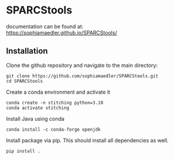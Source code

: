 # SPARCStools

documentation can be found at: https://sophiamaedler.github.io/SPARCStools/

## Installation

Clone the github repository and navigate to the main directory:

    git clone https://github.com/sophiamaedler/SPARCStools.git
    cd SPARCStools

Create a conda environment and activate it

    conda create -n stitching python=3.10
    conda activate stitching

Install Java using conda

    conda install -c conda-forge openjdk

Install package via pip. This should install all dependencies as well.

    pip install .
